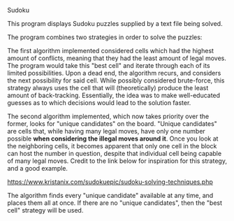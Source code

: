 Sudoku

This program displays Sudoku puzzles supplied by a text file being solved.

The program combines two strategies in order to solve the puzzles:

The first algorithm implemented considered cells which had the highest amount of conflicts,
meaning that they had the least amount of legal moves. The program would take this "best cell"
and iterate through each of its limited possibilities. Upon a dead end, the algorithm recurs,
and considers the next possibility for said cell. While possibly considered brute-force,
this strategy always uses the cell that will (theoretically) produce the least amount of
back-tracking. Essentially, the idea was to make well-educated guesses as to which decisions
would lead to the solution faster.

The second algorithm implemented, which now takes priority over the former, looks for "unique
candidates" on the board. "Unique candidates" are cells that, while having many legal moves,
have only one number possible **when considering the illegal moves around it**. Once you look
at the neighboring cells, it becomes apparent that only one cell in the block can host the
number in question, despite that individual cell being capable of many legal moves.
Credit to the link below for inspiration for this strategy, and a good example.

https://www.kristanix.com/sudokuepic/sudoku-solving-techniques.php

The algorithm finds every "unique candidate" available at any time, and places them all at once.
If there are no "unique candidates", then the "best cell" strategy will be used.
